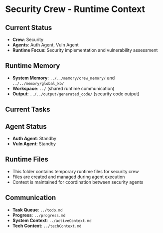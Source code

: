 # Security Crew - Runtime Context

## Current Status
- **Crew**: Security
- **Agents**: Auth Agent, Vuln Agent
- **Runtime Focus**: Security implementation and vulnerability assessment

## Runtime Memory
- **System Memory**: `../../memory/crew_memory/` and `../../memory/global_kb/`
- **Workspace**: `../` (shared runtime communication)
- **Output**: `../../output/generated_code/` (security code output)

## Current Tasks
<!-- Active tasks for security crew will be populated here -->

## Agent Status
- **Auth Agent**: Standby
- **Vuln Agent**: Standby

## Runtime Files
- This folder contains temporary runtime files for security crew
- Files are created and managed during agent execution
- Context is maintained for coordination between security agents

## Communication
- **Task Queue**: `../todo.md`
- **Progress**: `../progress.md`
- **System Context**: `../activeContext.md`
- **Tech Context**: `../techContext.md`